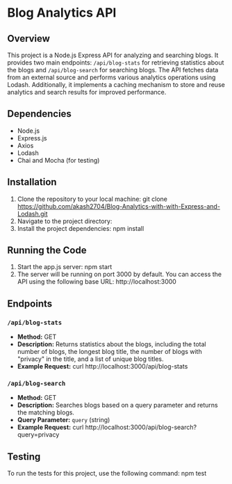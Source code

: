 # Blog Analytics API

## Overview
This project is a Node.js Express API for analyzing and searching blogs. It provides two main endpoints: `/api/blog-stats` for retrieving statistics about the blogs and `/api/blog-search` for searching blogs. The API fetches data from an external source and performs various analytics operations using Lodash. Additionally, it implements a caching mechanism to store and reuse analytics and search results for improved performance.

## Dependencies
- Node.js
- Express.js
- Axios
- Lodash
- Chai and Mocha (for testing)

## Installation
1.  Clone the repository to your local machine: git clone https://github.com/akash2704/Blog-Analytics-with-with-Express-and-Lodash.git
2.  Navigate to the project directory:
3.  Install the project dependencies: npm install

## Running the Code
1. Start the app.js server: npm start
2. The server will be running on port 3000 by default. You can access the API using the following base URL: http://localhost:3000


## Endpoints

### `/api/blog-stats`
- **Method:** GET
- **Description:** Returns statistics about the blogs, including the total number of blogs, the longest blog title, the number of blogs with "privacy" in the title, and a list of unique blog titles.
- **Example Request:** curl http://localhost:3000/api/blog-stats

### `/api/blog-search`
- **Method:** GET
- **Description:** Searches blogs based on a query parameter and returns the matching blogs.
- **Query Parameter:** `query` (string)
- **Example Request:** curl http://localhost:3000/api/blog-search?query=privacy
## Testing
To run the tests for this project, use the following command: npm test

